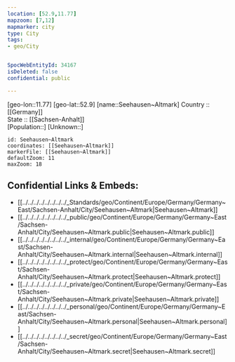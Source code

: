 ```yaml
---
location: [52.9,11.77] 
mapzoom: [7,12] 
mapmarker: city 
type: City
tags:
- geo/City


SpocWebEntityId: 34167
isDeleted: false
confidential: public

---
```

[geo-lon::11.77] 
[geo-lat::52.9] 
[name::Seehausen~Altmark] 
Country :: [[Germany]]  
State :: [[Sachsen-Anhalt]]  
[Population::] 
[Unknown::] 


```leaflet
id: Seehausen~Altmark
coordinates: [[Seehausen~Altmark]] 
markerFile: [[Seehausen~Altmark]] 
defaultZoom: 11 
maxZoom: 18
```


## Confidential Links & Embeds: 
- [[../../../../../../../../_Standards/geo/Continent/Europe/Germany/Germany~East/Sachsen-Anhalt/City/Seehausen~Altmark|Seehausen~Altmark]] 
- [[../../../../../../../../_public/geo/Continent/Europe/Germany/Germany~East/Sachsen-Anhalt/City/Seehausen~Altmark.public|Seehausen~Altmark.public]] 
- [[../../../../../../../../_internal/geo/Continent/Europe/Germany/Germany~East/Sachsen-Anhalt/City/Seehausen~Altmark.internal|Seehausen~Altmark.internal]] 
- [[../../../../../../../../_protect/geo/Continent/Europe/Germany/Germany~East/Sachsen-Anhalt/City/Seehausen~Altmark.protect|Seehausen~Altmark.protect]] 
- [[../../../../../../../../_private/geo/Continent/Europe/Germany/Germany~East/Sachsen-Anhalt/City/Seehausen~Altmark.private|Seehausen~Altmark.private]] 
- [[../../../../../../../../_personal/geo/Continent/Europe/Germany/Germany~East/Sachsen-Anhalt/City/Seehausen~Altmark.personal|Seehausen~Altmark.personal]] 
- [[../../../../../../../../_secret/geo/Continent/Europe/Germany/Germany~East/Sachsen-Anhalt/City/Seehausen~Altmark.secret|Seehausen~Altmark.secret]] 
